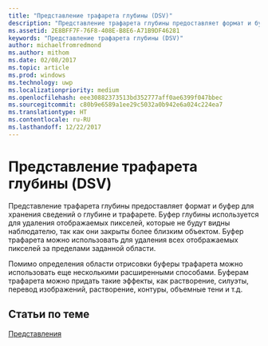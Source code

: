 ```yaml
---
title: "Представление трафарета глубины (DSV)"
description: "Представление трафарета глубины предоставляет формат и буфер для хранения сведений о глубине и трафарете."
ms.assetid: 2E8BFF7F-76F8-408E-B8E6-A71B9DF46281
keywords: "Представление трафарета глубины (DSV)"
author: michaelfromredmond
ms.author: mithom
ms.date: 02/08/2017
ms.topic: article
ms.prod: windows
ms.technology: uwp
ms.localizationpriority: medium
ms.openlocfilehash: eee30882373513bd352777aff0ae6399f047bbec
ms.sourcegitcommit: c80b9e6589a1ee29c5032a0b942e6a024c224ea7
ms.translationtype: HT
ms.contentlocale: ru-RU
ms.lasthandoff: 12/22/2017
---
```

# <a name="depth-stencil-view-dsv"></a>Представление трафарета глубины (DSV)


Представление трафарета глубины предоставляет формат и буфер для хранения сведений о глубине и трафарете. Буфер глубины используется для удаления отображаемых пикселей, которые не будут видны наблюдателю, так как они закрыты более близким объектом. Буфер трафарета можно использовать для удаления всех отображаемых пикселей за пределами заданной области.

Помимо определения области отрисовки буферы трафарета можно использовать еще несколькими расширенными способами. Буферам трафарета можно придать такие эффекты, как растворение, силуэты, перевод изображений, растворение, контуры, объемные тени и т.д.

## <a name="span-idrelated-topicsspanrelated-topics"></a><span id="related-topics"></span>Статьи по теме


[Представления](views.md)

 

 




